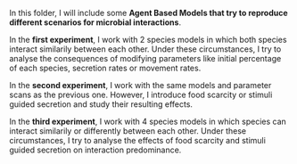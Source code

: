 In this folder, I will include some **Agent Based Models that try to reproduce different scenarios for microbial interactions**.

In the **first experiment**, I work with 2 species models in which both species interact similarily between each other. Under these circumstances, I try to analyse the consequences of modifying parameters like initial percentage of each species, secretion rates or movement rates.

In the **second experiment**, I work with the same models and parameter scans as the previous one. However, I introduce food scarcity or stimuli guided secretion and study their resulting effects.

In the **third experiment**, I work with 4 species models in which species can interact similarily or differently between each other. Under these circumstances, I try to analyse the effects of food scarcity and stimuli guided secretion on interaction predominance.
